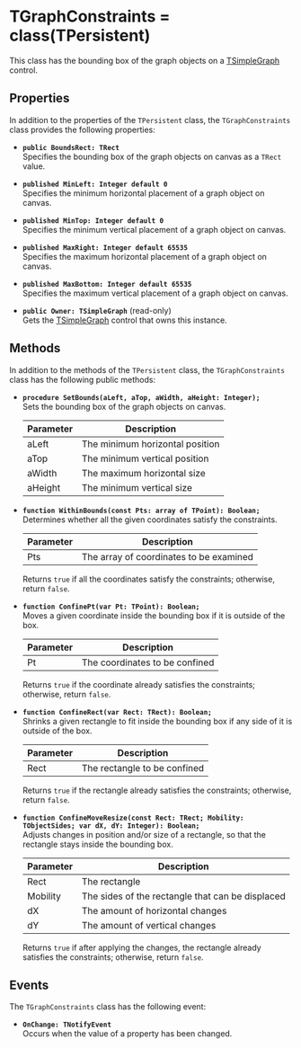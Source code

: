 TGraphConstraints = class(TPersistent)
======================================
This class has the bounding box of the graph objects on a [TSimpleGraph](TSimpleGraph.md) control.

Properties
----------
In addition to the properties of the `TPersistent` class, the `TGraphConstraints` class provides the following properties:

- **`public BoundsRect: TRect`** \
  Specifies the bounding box of the graph objects on canvas as a `TRect` value.
  
- **`published MinLeft: Integer default 0`** \
  Specifies the minimum horizontal placement of a graph object on canvas.
  
- **`published MinTop: Integer default 0`** \
  Specifies the minimum vertical placement of a graph object on canvas.
  
- **`published MaxRight: Integer default 65535`** \
  Specifies the maximum horizontal placement of a graph object on canvas.
  
- **`published MaxBottom: Integer default 65535`** \
  Specifies the maximum vertical placement of a graph object on canvas.
  
- **`public Owner: TSimpleGraph`** (read-only) \
  Gets the [TSimpleGraph](TSimpleGraph.md) control that owns this instance.
  
Methods
-------
In addition to the methods of the `TPersistent` class, the `TGraphConstraints` class has the following public methods:

- **`procedure SetBounds(aLeft, aTop, aWidth, aHeight: Integer);`** \
  Sets the bounding box of the graph objects on canvas.

  | Parameter | Description                                       |
  |-----------|---------------------------------------------------|
  | aLeft     | The minimum horizontal position                   |
  | aTop      | The minimum vertical position                     |
  | aWidth    | The maximum horizontal size                       |
  | aHeight   | The minimum vertical size                         |

- **`function WithinBounds(const Pts: array of TPoint): Boolean;`** \
  Determines whether all the given coordinates satisfy the constraints.

  | Parameter | Description                                       |
  |-----------|---------------------------------------------------|
  | Pts       | The array of coordinates to be examined           |

  Returns `true` if all the coordinates satisfy the constraints; otherwise, return `false`.

- **`function ConfinePt(var Pt: TPoint): Boolean;`** \
  Moves a given coordinate inside the bounding box if it is outside of the box.

  | Parameter | Description                                       |
  |-----------|---------------------------------------------------|
  | Pt        | The coordinates to be confined                    |

  Returns `true` if the coordinate already satisfies the constraints; otherwise, return `false`.

- **`function ConfineRect(var Rect: TRect): Boolean;`** \
  Shrinks a given rectangle to fit inside the bounding box if any side of it is outside of the box.

  | Parameter | Description                                       |
  |-----------|---------------------------------------------------|
  | Rect      | The rectangle to be confined                      |

  Returns `true` if the rectangle already satisfies the constraints; otherwise, return `false`.

- **`function ConfineMoveResize(const Rect: TRect; Mobility: TObjectSides; var dX, dY: Integer): Boolean;`** \
  Adjusts changes in position and/or size of a rectangle, so that the rectangle stays inside the bounding box.

  | Parameter | Description                                       |
  |-----------|---------------------------------------------------|
  | Rect      | The rectangle                                     |
  | Mobility  | The sides of the rectangle that can be displaced  |
  | dX        | The amount of horizontal changes                  |
  | dY        | The amount of vertical changes                    |

  Returns `true` if after applying the changes, the rectangle already satisfies the constraints; otherwise, return `false`.

Events
------
The `TGraphConstraints` class has the following event:

- **`OnChange: TNotifyEvent`** \
  Occurs when the value of a property has been changed.
